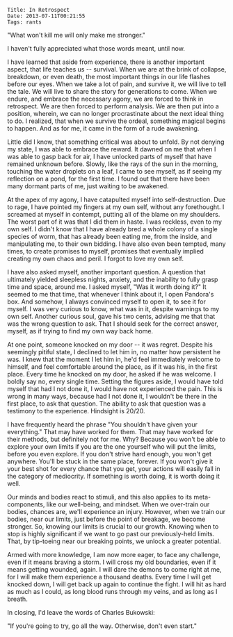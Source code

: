     Title: In Retrospect
    Date: 2013-07-11T00:21:55
    Tags: rants

"What won't kill me will only make me stronger."

I haven't fully appreciated what those words meant, until now.

<!-- more -->

I have learned that aside from experience, there is another important
aspect, that life teaches us -- survival. When we are at the brink of
collapse, breakdown, or even death, the most important things in our
life flashes before our eyes. When we take a lot of pain, and survive
it, we will live to tell the tale. We will live to share the story for
generations to come. When we endure, and embrace the necessary agony,
we are forced to think in retrospect. We are then forced to perform
analysis. We are then put into a position, wherein, we can no longer
procrastinate about the next ideal thing to do. I realized, that when
we survive the ordeal, something magical begins to happen. And as for
me, it came in the form of a rude awakening.

Little did I know, that something critical was about to unfold. By not
denying my state, I was able to embrace the reward. It dawned on me
that when I was able to gasp back for air, I have unlocked parts of
myself that have remained unknown before. Slowly, like the rays of the
sun in the morning, touching the water droplets on a leaf, I came to
see myself, as if seeing my reflection on a pond, for the first
time. I found out that there have been many dormant parts of me, just
waiting to be awakened.

At the apex of my agony, I have catapulted myself into
self-destruction. Due to rage, I have pointed my fingers at my
own self, without any forethought. I screamed at myself in contempt,
putting all of the blame on my shoulders. The worst part of
it was that I did them in haste. I was reckless, even to my own
self. I didn't know that I have already bred a whole colony of a
single species of worm, that has already been eating me, from the
inside, and manipulating me, to their own bidding. I have also even
been tempted, many times, to create promises to myself, promises that
eventually implied creating my own chaos and peril. I forgot to love
my own self.

I have also asked myself, another important question. A question that
ultimately yielded sleepless nights, anxiety, and the inability to
fully grasp time and space, around me. I asked myself, "Was it
worth doing it?" It seemed to me that time, that whenever I think
about it, I open Pandora's box. And somehow, I always convinced myself
to open it, to see it for myself. I was very curious to know, what was
in it, despite warnings to my own self. Another curious soul, gave
his two cents, advising me that that was the wrong question to
ask. That I should seek for the correct answer, myself, as if trying
to find my own way back home.

At one point, someone knocked on my door -- it was regret. Despite his
seemingly pitiful state, I declined to let him in, no matter how
persistent he was. I knew that the moment I let him in, he'd feel
immediately welcome to himself, and feel comfortable around the place,
as if it was his, in the first place. Every time he knocked on my
door, he asked if he was welcome. I boldly say no, every single
time. Setting the figures aside, I would have told myself that had I
not done it, I would have not experienced the pain. This is wrong in
many ways, because had I not done it, I wouldn't be there in the first
place, to ask that question. The ability to ask that question was a
testimony to the experience. Hindsight is 20/20.

I have frequently heard the phrase "You shouldn't have given your
everything." That may have worked for them. That may have worked for
their methods, but definitely not for me. Why? Because you won't be
able to explore your own limits if you are the one yourself who will
put the limits, before you even explore. If you don't strive hard
enough, you won't get anywhere. You'll be stuck in the same place,
forever. If you won't give it your best shot for every chance that you
get, your actions will easily fall in the category of mediocrity. If
something is worth doing, it is worth doing it well.

Our minds and bodies react to stimuli, and this also applies to its
meta-components, like our well-being, and mindset. When we over-train
our bodies, chances are, we'll experience an injury. However, when we
train our bodies, near our limits, just before the point of breakage,
we become stronger. So, knowing our limits is crucial to our
growth. Knowing when to stop is highly significant if we want to go
past our previously-held limits. That, by tip-toeing near our breaking
points, we unlock a greater potential.

Armed with more knowledge, I am now more eager, to face any challenge,
even if it means braving a storm. I will cross my old boundaries, even
if it means getting wounded, again. I will dare the demons to come
right at me, for I will make them experience a thousand
deaths. Every time I will get knocked down, I will get back up again to
continue the fight. I will hit as hard as much as I could, as long
blood runs through my veins, and as long as I breath.

In closing, I'd leave the words of Charles Bukowski:

  "If you're going to try, go all the way. Otherwise, don't even start."
